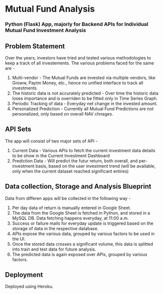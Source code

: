 # Mutual Fund Analysis
### Python (Flask) App, majorly for Backend APIs for Individual Mutual Fund Investment Analysis


## Problem Statement
Over the years, investors have tried and tested various methodologies to keep a track of all investements.
The various problems faced for the same are -

1. Multi-vendor - The Mutual Funds are invested via multiple vendors, like Groww, Paytm Money, etc., hence no unified interface to track all investments.
2. The historic data is not accurately predicted - Over time the historic data loses importance and is overriden to be fitted only in Time Series Graph.
3. Periodic Tracking of data - Everyday net change in the invested amount.
4. Personalized Prediction - Currently all Mutual Fund Predictions are not personalized, only based on overall NAV chnages.

## API Sets
The app will consist of two major sets of API -

1. Current Data - Various APIs to fetch the current investment data details to be show in the Current Investment Dashboard
2. Prediction Data - Will predict the futur return, both overall, and per-investment basis, based on the user investment trend (will be available, only when the current dataset reached significant entires)

## Data collection, Storage and Analysis Blueprint
Data from differen apps will be collected in the following way -

1. Per day data of return is manually entered in Google Sheet.
2. The data from the Google Sheet is fetched in Python, and stored in a MySQL DB. Data fetching happens everyday, at 11:00 a.m.
3. Success or failure mails for everyday update is triggered based on the storage of data in the respective database.
4. APIs expose the various data, grouped by various factors to be used in the UI.
5. Once the stored data crosses a significant volume, this data is splitted into train and test data for future analysis.
6. The predicted data is again exposed over APIs, grouped by various factors.

## Deployment

Deployed using Heroku.
